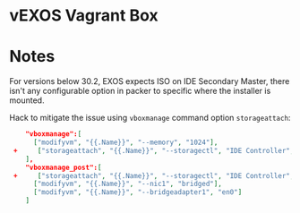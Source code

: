 #  vEXOS Vagrant Box



# Notes
For versions below 30.2, EXOS expects ISO on IDE Secondary Master, there isn't any configurable option in packer to specific where the installer is mounted.

Hack to mitigate the issue using `vboxmanage` command option `storageattach`:
```json
    "vboxmanage":[
      ["modifyvm", "{{.Name}}", "--memory", "1024"],
 +     ["storageattach", "{{.Name}}", "--storagectl", "IDE Controller", "--port", "1", "--device", "0", "--type", "dvddrive", "--medium", "{{user iso_full_path}}"]
    ],
    "vboxmanage_post":[
 +     ["storageattach", "{{.Name}}", "--storagectl", "IDE Controller", "--port", "1", "--device", "0", "--type", "dvddrive", "--medium", "none"],
      ["modifyvm", "{{.Name}}", "--nic1", "bridged"],
      ["modifyvm", "{{.Name}}", "--bridgeadapter1", "en0"]
    ]
```   
